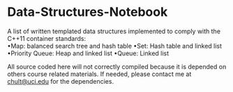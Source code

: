 # Data-Structures-Notebook
A list of written templated data structures implemented to comply with the C++11 container standards:  
•Map: balanced search tree and hash table 
•Set: Hash table and linked list 
•Priority Queue: Heap and linked list 
•Queue: Linked list

All source coded here will not correctly compiled because it is depended on others course related materials. If needed, please contact me at chult@uci.edu for the dependencies.
